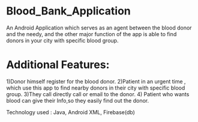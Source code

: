 # Blood_Bank_Application

An Android Application which serves as an agent between the blood donor and the needy, and the other major function of the app is able to
find donors in your city with specific blood group.

# Additional Features:

1)Donor himself register for the blood donor.
2)Patient in an urgent time , which use this app to find nearby donors in their city with specific blood group.
3)They call directly call or email to the donor.
4) Patient who wants blood can give their Info,so they easily find out the donor.

Technology used : Java, Android XML, Firebase(db)
